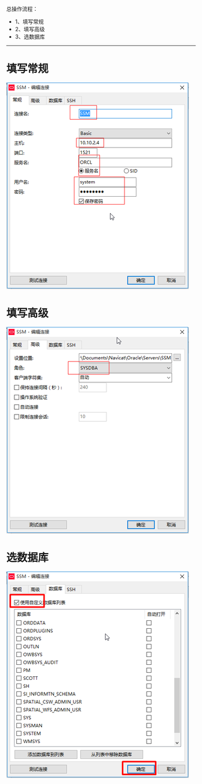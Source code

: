 总操作流程：
- 1、填写常规
- 2、填写高级
- 3、选数据库

***

# 填写常规

![](image/1-1.png)

# 填写高级

![](image/1-2.png)

# 选数据库

![](image/1-3.png)